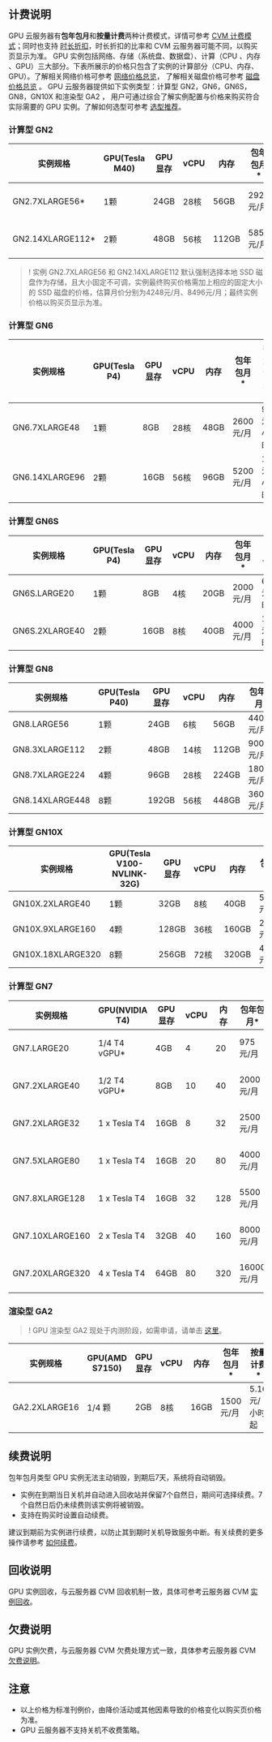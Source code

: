 ## 计费说明

GPU 云服务器有**包年包月**和**按量计费**两种计费模式，详情可参考 [CVM 计费模式](https://cloud.tencent.com/document/product/213/2180)；同时也支持 [时长折扣](https://cloud.tencent.com/document/product/213/2176)，时长折扣的比率和 CVM 云服务器可能不同，以购买页显示为准。
GPU 实例包括网络、存储（系统盘、数据盘）、计算（CPU 、内存 、GPU）三大部分。下表所展示的价格只包含了实例的计算部分（CPU、内存、GPU）。了解相关网络价格可参考 [网络价格总览](https://cloud.tencent.com/document/product/213/10578)， 了解相关磁盘价格可参考 [磁盘价格总览](https://cloud.tencent.com/document/product/213/2255) 。
GPU 云服务器提供如下实例类型：计算型 GN2，GN6，GN6S，GN8，GN10X 和渲染型 GA2 ， 用户可通过综合了解实例配置与价格来购买符合实际需要的 GPU 实例。了解如何选型可参考 [选型推荐](https://cloud.tencent.com/document/product/560/30130)。

### 计算型 GN2
| 实例规格        | GPU(Tesla M40) | GPU 显存 | vCPU  | 内存    | 包年包月\*  | 按量计费\*     |
| --------------- | -------------- | -------- | ----- | ------- | ---------- | ------------- |
| GN2.7XLARGE56\*  | 1颗           | 24GB    | 28核 | 56GB   | 2928元/月 | 8.39元/小时  |
| GN2.14XLARGE112\* | 2颗           | 48GB    | 56核 | 112GB | 5856元/月 | 16.78元/小时 |

> ! 实例 GN2.7XLARGE56 和 GN2.14XLARGE112 默认强制选择本地 SSD 磁盘作为存储，且大小固定不可调，实例最终购买价格需加上相应的固定大小的 SSD 磁盘的价格，估算月价分别为4248元/月、8496元/月；最终实例价格以购买页显示为准。



### 计算型 GN6

| 实例规格       | GPU(Tesla P4) | GPU 显存 | vCPU  | 内存  | 包年包月\*   | 按量计费\*  |
| -------------- | ------------- | -------- | ----- | ----- | ----------- | ---------- |
| GN6.7XLARGE48  | 1颗          | 8GB     | 28核 | 48GB | 2600元/月 | 9元/小时  |
| GN6.14XLARGE96 | 2颗          | 16GB    | 56核 | 96GB | 5200元/月 | 18元/小时 |



### 计算型 GN6S

| 实例规格       | GPU(Tesla P4) | GPU 显存 | vCPU | 内存  | 包年包月\*  | 按量计费\*     |
| -------------- | ------------- | -------- | ---- | ----- | ---------- | ------------- |
| GN6S.LARGE20   | 1颗          | 8GB     | 4核 | 20GB | 2000元/月 | 6.94元/小时  |
| GN6S.2XLARGE40 | 2颗          | 16GB    | 8核 | 40GB | 4000元/月 | 13.88元/小时 |



### 计算型 GN8

| 实例规格        | GPU(Tesla P40) | GPU 显存 | vCPU  | 内存   | 包年包月\*   | 按量计费\*      |
| --------------- | -------------- | -------- | ----- | ------ | ----------- | -------------- |
| GN8.LARGE56     | 1颗           | 24GB    | 6核  | 56GB  | 4400元/月  | 15.09元/小时  |
| GN8.3XLARGE112  | 2颗           | 48GB    | 14核 | 112GB | 9000元/月  | 30.88元/小时  |
| GN8.7XLARGE224  | 4颗           | 96GB    | 28核 | 224GB | 18000元/月 | 61.76元/小时  |
| GN8.14XLARGE448 | 8颗           | 192GB   | 56核 | 448GB | 36000元/月 | 123.52元/小时 |



### 计算型 GN10X

| 实例规格          | GPU(Tesla V100-NVLINK-32G) | GPU 显存 | vCPU  | 内存   | 包年包月\*   | 按量计费\*      |
| ----------------- | -------------------------- | -------- | ----- | ------ | ----------- | -------------- |
| GN10X.2XLARGE40   | 1颗                       | 32GB    | 8核  | 40GB  | 5190元/月  | 18.02元/小时  |
| GN10X.9XLARGE160  | 4颗                       | 128GB   | 36核 | 160GB | 21000元/月  | 72.92元/小时  |
| GN10X.18XLARGE320 | 8颗                       | 256GB   | 72核 | 320GB | 42000元/月 | 145.83元/小时 |



### 计算型 GN7

| 实例规格        | GPU(NVIDIA T4) | GPU显存 | vCPU | 内存 | 包年包月*  | 按量计费*    |
| --------------- | -------------- | ------- | ---- | ---- | ---------- | ------------ |
| GN7.LARGE20     | 1/4 T4 vGPU*   | 4GB     | 4    | 20   | 975元/月   | 3.39元/小时  |
| GN7.2XLARGE40   | 1/2 T4 vGPU*   | 8GB     | 10   | 40   | 2000元/月  | 6.94元/小时  |
| GN7.2XLARGE32   | 1 x Tesla T4   | 16GB    | 8    | 32   | 2500元/月  | 8.68元/小时  |
| GN7.5XLARGE80   | 1 x Tesla T4   | 16GB    | 20   | 80   | 4000元/月  | 13.89元/小时 |
| GN7.8XLARGE128  | 1 x Tesla T4   | 16GB    | 32   | 128  | 5500元/月  | 19.10元/小时 |
| GN7.10XLARGE160 | 2 x Tesla T4   | 32GB    | 40   | 160  | 8000元/月  | 27.78元/小时 |
| GN7.20XLARGE320 | 4 x Tesla T4   | 64GB    | 80   | 320  | 16000元/月 | 55.56元/小时 |



### 渲染型 GA2

>! GPU 渲染型 GA2 现处于内测阶段，如需申请，请单击 [这里](https://cloud.tencent.com/act/apply/ga2)。

| 实例规格      | GPU(AMD S7150) | GPU 显存 | vCPU | 内存  | 包年包月\*  | 按量计费\*     |
| ------------- | -------------- | -------- | ---- | ----- | ---------- | -------------- |
| GA2.2XLARGE16 | 1/4 颗         | 2GB     | 8核 | 16GB | 1500元/月 | 5.16元/小时起 |



## 续费说明
 包年包月类型 GPU 实例无法主动销毁，到期后7天，系统将自动销毁。
- 实例在到期当日关机并自动进入回收站并保留7个自然日，期间可选择续费。7个自然日后仍未续费则该实例将被销毁。
- 支持在购买时设置自动续费。

建议到期前为实例进行续费，以防止其到期时关机导致服务中断。有关续费的更多操作请参考 [如何续费](https://cloud.tencent.com/document/product/560/8052)。
## 回收说明
 GPU 实例回收，与云服务器 CVM 回收机制一致，具体可参考云服务器 CVM  [实例回收](/doc/product/213/4931#.E5.AE.9E.E4.BE.8B.E5.9B.9E.E6.94.B6)。

## 欠费说明
GPU 实例欠费，与云服务器 CVM 欠费处理方式一致，具体参考云服务器 CVM [欠费说明](https://cloud.tencent.com/document/product/213/2181)。

## 注意
- 以上价格为标准刊例价，由降价活动或其他因素导致的价格变化以购买页价格为准。
- GPU 云服务器不支持关机不收费策略。

  
